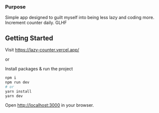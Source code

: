 ### Purpose
Simple app designed to guilt myself into being less lazy and coding more. Increment counter daily. GLHF

## Getting Started

Visit https://lazy-counter.vercel.app/

or

Install packages & run the project

```bash
npm i
npm run dev
# or
yarn install
yarn dev
```

Open [http://localhost:3000](http://localhost:3000) in your browser.
